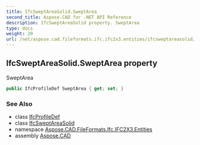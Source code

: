 ```yaml
---
title: IfcSweptAreaSolid.SweptArea
second_title: Aspose.CAD for .NET API Reference
description: IfcSweptAreaSolid property. SweptArea
type: docs
weight: 20
url: /net/aspose.cad.fileformats.ifc.ifc2x3.entities/ifcsweptareasolid/sweptarea/
---
```

## IfcSweptAreaSolid.SweptArea property

SweptArea

```csharp
public IfcProfileDef SweptArea { get; set; }
```

### See Also

* class [IfcProfileDef](../../ifcprofiledef/)
* class [IfcSweptAreaSolid](../)
* namespace [Aspose.CAD.FileFormats.Ifc.IFC2X3.Entities](../../ifcsweptareasolid/)
* assembly [Aspose.CAD](../../../)


